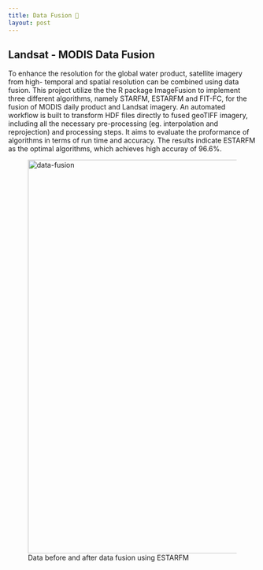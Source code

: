 ```yaml
---
title: Data Fusion 🧱
layout: post
---
```


## Landsat - MODIS Data Fusion

To enhance the resolution for the global water product, satellite imagery from high- temporal and spatial resolution can be combined using data fusion. This project utilize the the R package ImageFusion to implement three different algorithms, namely STARFM, ESTARFM and FIT-FC, for the fusion of MODIS daily product and Landsat imagery. An automated workflow is built to transform HDF files directly to fused geoTIFF imagery, including all the necessary pre-processing (eg. interpolation and reprojection) and processing steps. It aims to evaluate the proformance of algorithms in terms of run time and accuracy. The results indicate ESTARFM as the optimal algorithms, which achieves high accuray of 96.6%.

<figure>
	<img src="{{ 'assets/images/fusion.png' | relative_url }}" alt="data-fusion"  width="800" />
	<figcaption>Data before and after data fusion using ESTARFM</figcaption>
</figure>